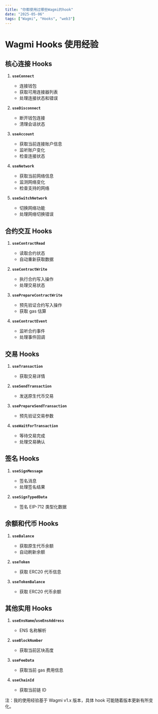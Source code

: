 ```yaml
---
title: "你都使用过哪些Wagmi的hook"
date: "2025-05-06"
tags: ["Wagmi", "Hooks", "web3"]
---
```


# Wagmi Hooks 使用经验

## 核心连接 Hooks

1. **`useConnect`**

   - 连接钱包
   - 获取可用连接器列表
   - 处理连接状态和错误

2. **`useDisconnect`**

   - 断开钱包连接
   - 清理会话状态

3. **`useAccount`**

   - 获取当前连接账户信息
   - 监听账户变化
   - 检查连接状态

4. **`useNetwork`**

   - 获取当前网络信息
   - 监测网络变化
   - 检查支持的网络

5. **`useSwitchNetwork`**
   - 切换网络功能
   - 处理网络切换错误

## 合约交互 Hooks

1. **`useContractRead`**

   - 读取合约状态
   - 自动重新获取数据

2. **`useContractWrite`**

   - 执行合约写入操作
   - 处理交易状态

3. **`usePrepareContractWrite`**

   - 预先验证合约写入操作
   - 获取 gas 估算

4. **`useContractEvent`**
   - 监听合约事件
   - 处理事件回调

## 交易 Hooks

1. **`useTransaction`**

   - 获取交易详情

2. **`useSendTransaction`**

   - 发送原生代币交易

3. **`usePrepareSendTransaction`**

   - 预先验证交易参数

4. **`useWaitForTransaction`**
   - 等待交易完成
   - 处理交易确认

## 签名 Hooks

1. **`useSignMessage`**

   - 签名消息
   - 处理签名结果

2. **`useSignTypedData`**
   - 签名 EIP-712 类型化数据

## 余额和代币 Hooks

1. **`useBalance`**

   - 获取原生代币余额
   - 自动刷新余额

2. **`useToken`**

   - 获取 ERC20 代币信息

3. **`useTokenBalance`**
   - 获取 ERC20 代币余额

## 其他实用 Hooks

1. **`useEnsName`/`useEnsAddress`**

   - ENS 名称解析

2. **`useBlockNumber`**

   - 获取当前区块高度

3. **`useFeeData`**

   - 获取当前 gas 费用信息

4. **`useChainId`**
   - 获取当前链 ID

注：我的使用经验基于 Wagmi v1.x 版本，具体 hook 可能随着版本更新有所变化。
